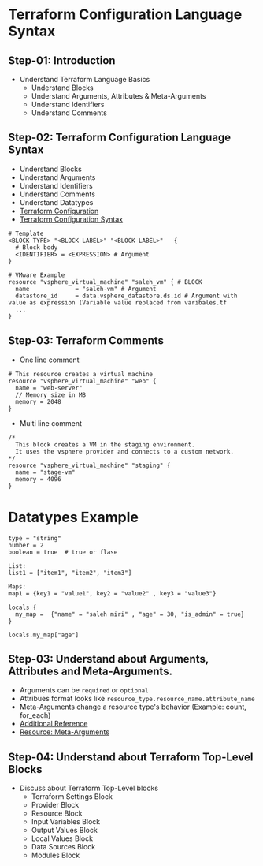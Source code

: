 # Terraform Configuration Language Syntax

## Step-01: Introduction
- Understand Terraform Language Basics
  - Understand Blocks
  - Understand Arguments, Attributes & Meta-Arguments
  - Understand Identifiers
  - Understand Comments
  


## Step-02: Terraform Configuration Language Syntax
- Understand Blocks
- Understand Arguments
- Understand Identifiers
- Understand Comments
- Understand Datatypes
- [Terraform Configuration](https://www.terraform.io/docs/configuration/index.html)
- [Terraform Configuration Syntax](https://www.terraform.io/docs/configuration/syntax.html)
```t
# Template
<BLOCK TYPE> "<BLOCK LABEL>" "<BLOCK LABEL>"   {
  # Block body
  <IDENTIFIER> = <EXPRESSION> # Argument
}

# VMware Example
resource "vsphere_virtual_machine" "saleh_vm" { # BLOCK
  name             = "saleh-vm" # Argument
  datastore_id     = data.vsphere_datastore.ds.id # Argument with value as expression (Variable value replaced from varibales.tf
  ...
}
```

## Step-03: Terraform Comments

- One line comment

```
# This resource creates a virtual machine
resource "vsphere_virtual_machine" "web" {
  name = "web-server"
  // Memory size in MB
  memory = 2048
}
```

- Multi line comment

```
/*
  This block creates a VM in the staging environment.
  It uses the vsphere provider and connects to a custom network.
*/
resource "vsphere_virtual_machine" "staging" {
  name = "stage-vm"
  memory = 4096
}
```

# Datatypes Example
```
type = "string"
number = 2
boolean = true  # true or flase

List:
list1 = ["item1", "item2", "item3"]

Maps:
map1 = {key1 = "value1", key2 = "value2" , key3 = "value3"}

locals {
  my_map =  {"name" = "saleh miri" , "age" = 30, "is_admin" = true}
}

locals.my_map["age"]
```

## Step-03: Understand about Arguments, Attributes and Meta-Arguments.
- Arguments can be `required` or `optional`
- Attribues format looks like `resource_type.resource_name.attribute_name`
- Meta-Arguments change a resource type's behavior (Example: count, for_each)
- [Additional Reference](https://learn.hashicorp.com/tutorials/terraform/resource?in=terraform/configuration-language) 
- [Resource: Meta-Arguments](https://www.terraform.io/docs/language/meta-arguments/depends_on.html)

## Step-04: Understand about Terraform Top-Level Blocks
- Discuss about Terraform Top-Level blocks
  - Terraform Settings Block
  - Provider Block
  - Resource Block
  - Input Variables Block
  - Output Values Block
  - Local Values Block
  - Data Sources Block
  - Modules Block

